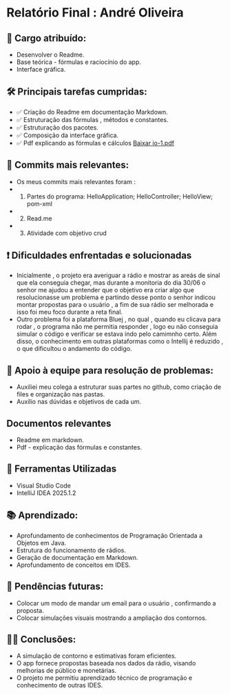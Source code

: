 # Relatório Final : André Oliveira

## 🧾 Cargo atribuído:

- Desenvolver o Readme.
- Base teórica - fórmulas e raciocínio do app.
- Interface gráfica.


## 🛠️ Principais tarefas cumpridas:

- ✅ Criação do Readme em documentação Markdown.
- ✅ Estruturação das fórmulas , métodos e constantes.
- ✅ Estruturação dos pacotes.
- ✅ Composição da interface gráfica.
- ✅ Pdf explicando as fórmulas e cálculos [Baixar io-1.pdf](https://www.dropbox.com/scl/fi/uppjogj207cd8umley2p2/io-1.pdf?rlkey=hlwqkkq1blbzj1w8lsyc2jyhq&st=320i8d1q&dl=1)

## 📌 Commits mais relevantes:

- Os meus commits mais relevantes foram : 
- 1.  Partes do programa: HelloApplication; HelloController; HelloView; pom-xml
- 2.  Read.me
- 3.  Atividade com objetivo crud


## ❗ Dificuldades enfrentadas e solucionadas

- Inicialmente , o projeto era averiguar a rádio e mostrar as areás de sinal que ela conseguia chegar, mas durante a monitoria do dia 30/06 o senhor me ajudou a entender que o objetivo era criar algo que resolucionasse um problema e partindo desse ponto o senhor indicou montar propostas para o usuário , a fim de sua rádio ser melhorada e isso foi meu foco durante a reta final.
- Outro problema foi a plataforma Bluej , no qual , quando eu clicava para rodar , o programa não me permitia responder , logo eu não conseguia simular o código e verificar se estava indo pelo camimnho certo. Além disso, o conhecimento em outras plataformas como o Intellij é reduzido , o que dificultou o andamento do código.


## 🤝 Apoio à equipe para resolução de problemas:

- Auxiliei meu colega a estruturar suas partes no github, como criação de files e organização nas pastas.
- Auxílio nas dúvidas e objetivos de cada um.


## Documentos relevantes 

- Readme em markdown.
- Pdf - explicação das fórmulas e constantes.


## 💬 Ferramentas Utilizadas 

- Visual Studio Code
- IntelliJ IDEA 2025.1.2


## 📚 Aprendizado:
- Aprofundamento de conhecimentos de Programação Orientada a Objetos em Java.
- Estrutura do funcionamento de rádios.
- Geração de documentação em Markdown.
- Aprofundamento de conceitos em IDES.


## 🚀 Pendências futuras:

- Colocar um modo de mandar um email para o usuário , confirmando a proposta.
- Colocar simulações visuais mostrando a ampliação dos contornos.


## 👨‍💻 Conclusões:

- A simulação de contorno e estimativas foram eficientes.
- O app fornece propostas baseada nos dados da rádio, visando melhorias de público e monetárias.
- O projeto me permitiu aprendizado técnico de programação e conhecimento de outras IDES.


